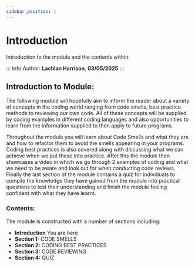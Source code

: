 ```yaml
---
sidebar_position: 1
---
```


# Introduction 

Introduction to the module and the contents within:

::: Info
Author: **Lachlan Harrison**, **03/05/2025**
:::

## Introduction to Module:
The following module will hopefully aim to inform the reader about a variety of concepts in the coding world ranging from code smells, best practice methods to reviewing our own code. All of these concepts will be supplied by coding examples in different coding languages and also opportunities to learn from the information supplied to then apply to future programs. 

Throughout the module you will learn about Code Smells and what they are and how to refactor them to avoid the smells appearing in your programs. Coding best practices is also covered along with discussing what we can achieve when we put these into practice. After this the module then showcases a video in which we go through 2 examples of coding and what we need to be aware and look out for when conducting code reviews. Finally the last section of the module contains a quiz for individuals to compile the knowledge they have gained from the module into practical questions to test their understanding and finish the module feeling confident with what they have learnt.

### Contents:
The module is constructed with a number of sections including:
- **Introduction** You are here
- **Section 1:** CODE SMELLS
- **Section 2:** CODING BEST PRACTICES
- **Section 3:** CODE REVIEWING
- **Section 4:** QUIZ


